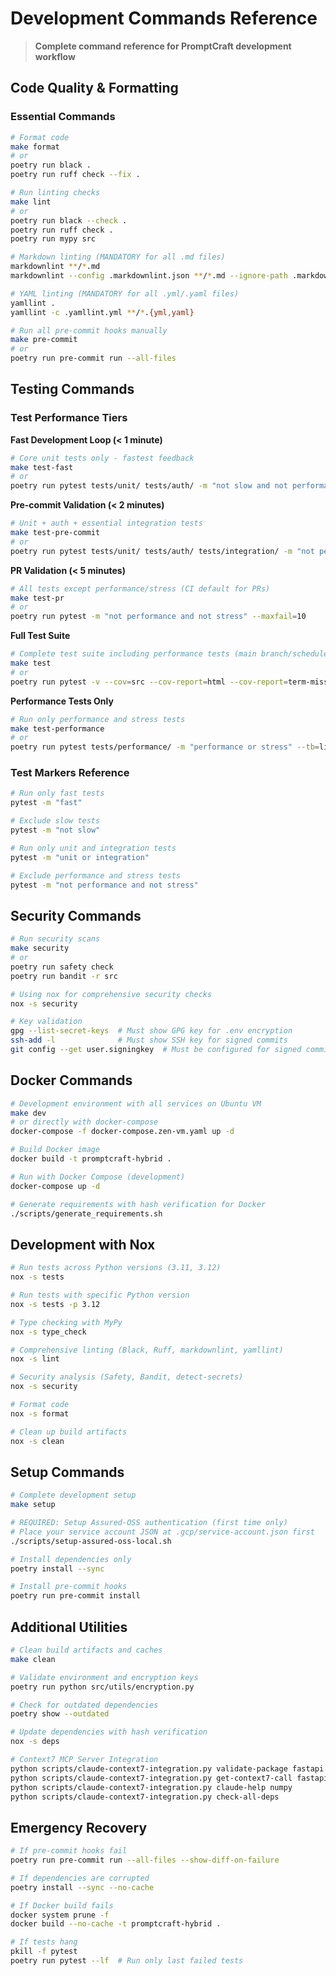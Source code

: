 # Development Commands Reference

> **Complete command reference for PromptCraft development workflow**

## Code Quality & Formatting

### Essential Commands

```bash
# Format code
make format
# or
poetry run black .
poetry run ruff check --fix .

# Run linting checks
make lint
# or
poetry run black --check .
poetry run ruff check .
poetry run mypy src

# Markdown linting (MANDATORY for all .md files)
markdownlint **/*.md
markdownlint --config .markdownlint.json **/*.md --ignore-path .markdownlintignore

# YAML linting (MANDATORY for all .yml/.yaml files)
yamllint .
yamllint -c .yamllint.yml **/*.{yml,yaml}

# Run all pre-commit hooks manually
make pre-commit
# or
poetry run pre-commit run --all-files
```

## Testing Commands

### Test Performance Tiers

**Fast Development Loop (< 1 minute)**

```bash
# Core unit tests only - fastest feedback
make test-fast
# or
poetry run pytest tests/unit/ tests/auth/ -m "not slow and not performance and not stress" --maxfail=3 --tb=short
```

**Pre-commit Validation (< 2 minutes)**

```bash
# Unit + auth + essential integration tests
make test-pre-commit
# or
poetry run pytest tests/unit/ tests/auth/ tests/integration/ -m "not performance and not stress and not contract" --maxfail=5
```

**PR Validation (< 5 minutes)**

```bash
# All tests except performance/stress (CI default for PRs)
make test-pr
# or
poetry run pytest -m "not performance and not stress" --maxfail=10
```

**Full Test Suite**

```bash
# Complete test suite including performance tests (main branch/scheduled)
make test
# or
poetry run pytest -v --cov=src --cov-report=html --cov-report=term-missing
```

**Performance Tests Only**

```bash
# Run only performance and stress tests
make test-performance
# or
poetry run pytest tests/performance/ -m "performance or stress" --tb=line
```

### Test Markers Reference

```bash
# Run only fast tests
pytest -m "fast"

# Exclude slow tests
pytest -m "not slow"

# Run only unit and integration tests
pytest -m "unit or integration"

# Exclude performance and stress tests
pytest -m "not performance and not stress"
```

## Security Commands

```bash
# Run security scans
make security
# or
poetry run safety check
poetry run bandit -r src

# Using nox for comprehensive security checks
nox -s security

# Key validation
gpg --list-secret-keys  # Must show GPG key for .env encryption
ssh-add -l              # Must show SSH key for signed commits
git config --get user.signingkey  # Must be configured for signed commits
```

## Docker Commands

```bash
# Development environment with all services on Ubuntu VM
make dev
# or directly with docker-compose
docker-compose -f docker-compose.zen-vm.yaml up -d

# Build Docker image
docker build -t promptcraft-hybrid .

# Run with Docker Compose (development)
docker-compose up -d

# Generate requirements with hash verification for Docker
./scripts/generate_requirements.sh
```

## Development with Nox

```bash
# Run tests across Python versions (3.11, 3.12)
nox -s tests

# Run tests with specific Python version
nox -s tests -p 3.12

# Type checking with MyPy
nox -s type_check

# Comprehensive linting (Black, Ruff, markdownlint, yamllint)
nox -s lint

# Security analysis (Safety, Bandit, detect-secrets)
nox -s security

# Format code
nox -s format

# Clean up build artifacts
nox -s clean
```

## Setup Commands

```bash
# Complete development setup
make setup

# REQUIRED: Setup Assured-OSS authentication (first time only)
# Place your service account JSON at .gcp/service-account.json first
./scripts/setup-assured-oss-local.sh

# Install dependencies only
poetry install --sync

# Install pre-commit hooks
poetry run pre-commit install
```

## Additional Utilities

```bash
# Clean build artifacts and caches
make clean

# Validate environment and encryption keys
poetry run python src/utils/encryption.py

# Check for outdated dependencies
poetry show --outdated

# Update dependencies with hash verification
nox -s deps

# Context7 MCP Server Integration
python scripts/claude-context7-integration.py validate-package fastapi
python scripts/claude-context7-integration.py get-context7-call fastapi "getting started" 3000
python scripts/claude-context7-integration.py claude-help numpy
python scripts/claude-context7-integration.py check-all-deps
```

## Emergency Recovery

```bash
# If pre-commit hooks fail
poetry run pre-commit run --all-files --show-diff-on-failure

# If dependencies are corrupted
poetry install --sync --no-cache

# If Docker build fails
docker system prune -f
docker build --no-cache -t promptcraft-hybrid .

# If tests hang
pkill -f pytest
poetry run pytest --lf  # Run only last failed tests
```
